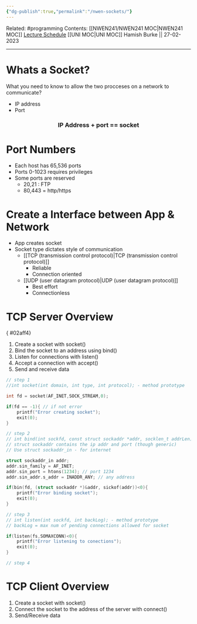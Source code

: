 ```yaml
---
{"dg-publish":true,"permalink":"/nwen-sockets/"}
---
```


Related: #programming 
Contents: [[NWEN241/NWEN241 MOC\|NWEN241 MOC]]
[Lecture Schedule](https://ecs.wgtn.ac.nz/Courses/NWEN241_2023T1/LectureSchedule)
[[UNI MOC\|UNI MOC]]
Hamish Burke || 27-02-2023
***

# Whats a Socket?

What you need to know to allow the two procceses on a network to communicate?
- IP address
- Port

<h3 align="center">
IP Address + port == socket
</h3>

# Port Numbers

- Each host has 65,536 ports
- Ports 0-1023 requires privileges
- Some ports are reserved
	- 20,21 : FTP
	- 80,443 = http/https

# Create a Interface between App & Network

- App creates socket
- Socket type dictates style of communication
	- [[TCP (transmission control protocol)\|TCP (transmission control protocol)]]
		- Reliable
		- Connection oriented
	- [[UDP (user datagram protocol)\|UDP (user datagram protocol)]]
		- Best effort
		- Connectionless

# TCP Server Overview
{ #02aff4}


1. Create a socket with socket()
2. Bind the socket to an address using bind()
3. Listen for connections with  listen()
4. Accept a connection with accept()
5. Send and receive data

```C
// step 1
//int socket(int domain, int type, int protocol); - method prototype

int fd = socket(AF_INET,SOCK_STREAM,0);

if(fd == -1){ // if not error
	printf("Error creating socket");
	exit(0);
}

// step 2
// int bind(int sockfd, const struct sockaddr *addr, socklen_t addrLen); - method prototype
// struct sockaddr contains the ip addr and port (though generic)
// Use struct sockaddr_in - for internet

struct sockaddr_in addr;
addr.sin_family = AF_INET;
addr.sin_port = htons(1234); // port 1234
addr.sin_addr.s_addr = INADDR_ANY; // any address

if(bin(fd, (struct sockaddr *)&addr, sickof(addr))<0){
	printf("Error binding socket");
	exit(0);
}

// step 3
// int listen(int sockfd, int backLog); - method prototype
// backLog = max num of pending connections allowed for socket

if(listen(fs,SOMAXCONN)<0){
	printf("Error listening to conections");
	exit(0);
}

// step 4

```

# TCP Client Overview

1. Create a socket with socket()
2. Connect the socket to the address of the server with connect()
3. Send/Receive data
